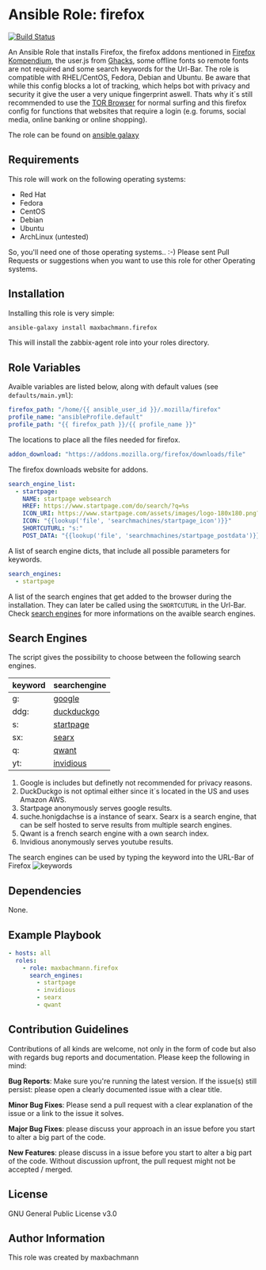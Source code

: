 # Ansible Role: firefox

[![Build Status](https://travis-ci.com/maxbachmann/role-firefox.svg?branch=master)](https://travis-ci.com/maxbachmann/role-firefox)

An Ansible Role that installs Firefox, the firefox addons mentioned in [Firefox Kompendium](https://www.kuketz-blog.de/firefox-ein-browser-fuer-datenschutzbewusste-firefox-kompendium-teil1/), the user.js from [Ghacks](https://github.com/ghacksuserjs/ghacks-user.js), some offline fonts so remote fonts are not required and some search keywords for the Url-Bar. The role is compatible with RHEL/CentOS, Fedora, Debian and Ubuntu.
Be aware that while this config blocks a lot of tracking, which helps bot with privacy and security it give the user a very unique fingerprint aswell. Thats why it´s still recommended to use the [TOR Browser](https://www.torproject.org/) for normal surfing and this firefox config for functions that websites that require a login (e.g. forums, social media, online banking or online shopping).

The role can be found on [ansible galaxy](https://galaxy.ansible.com/maxbachmann/firefox)

## Requirements
This role will work on the following operating systems:

- Red Hat
- Fedora
- CentOS
- Debian
- Ubuntu
- ArchLinux (untested)

So, you'll need one of those operating systems.. :-)
Please sent Pull Requests or suggestions when you want to use this role for other Operating systems.

## Installation

Installing this role is very simple:
```bash
ansible-galaxy install maxbachmann.firefox
```
This will install the zabbix-agent role into your roles directory.

## Role Variables
Avaible variables are listed below, along with default values (see `defaults/main.yml`):

```yaml
firefox_path: "/home/{{ ansible_user_id }}/.mozilla/firefox"
profile_name: "ansibleProfile.default"
profile_path: "{{ firefox_path }}/{{ profile_name }}"
```
The locations to place all the files needed for firefox.

```yaml
addon_download: "https://addons.mozilla.org/firefox/downloads/file"
```
The firefox downloads website for addons.

```yaml
search_engine_list:
  - startpage:
    NAME: startpage websearch
    HREF: https://www.startpage.com/do/search/?q=%s
    ICON_URI: https://www.startpage.com/assets/images/logo-180x180.png?v=48842639
    ICON: "{{lookup('file', 'searchmachines/startpage_icon')}}"
    SHORTCUTURL: "s:"
    POST_DATA: "{{lookup('file', 'searchmachines/startpage_postdata')}}"
```
A list of search engine dicts, that include all possible parameters for keywords.

```yaml
search_engines:
  - startpage
```
A list of the search engines that get added to the browser during the installation. They can later be called using the `SHORTCUTURL` in the Url-Bar. Check [search engines](#search-engines) for more informations on the avaible search engines.

## Search Engines
The script gives the possibility to choose between the following search engines.

| keyword | searchengine                                           |
|---------|--------------------------------------------------------|
| g:      | [google](https://www.google.com/search?q=%s)           |
| ddg:    | [duckduckgo](https://duckduckgo.com/?q=%s)             |
| s:      | [startpage](https://www.startpage.com/do/search/?q=%s) |
| sx:     | [searx](https://suche.honigdachse.de/?q=%s)            |
| q:      | [qwant](https://lite.qwant.com/?q=%s)                  |
| yt:     | [invidious](https://invidio.us/search?q=%s)           |

1) Google is includes but definetly not recommended for privacy reasons.
2) DuckDuckgo is not optimal either since it´s located in the US and uses Amazon AWS.
3) Startpage anonymously serves google results.
4) suche.honigdachse is a instance of searx. Searx is a search engine, that can be self hosted to serve results from multiple search engines.
5) Qwant is a french search engine with a own search index.
6) Invidious anonymously serves youtube results.

The search engines can be used by typing the keyword into the URL-Bar of Firefox
![keywords](https://github.com/maxbachmann/role-firefox/raw/master/src/common/images/keyword.png)

## Dependencies
None.

## Example Playbook
```yaml
- hosts: all
  roles:
    - role: maxbachmann.firefox
      search_engines:
        - startpage
        - invidious
        - searx
        - qwant
```

## Contribution Guidelines
Contributions of all kinds are welcome, not only in the form of code but also with regards bug reports and documentation.
Please keep the following in mind:

**Bug Reports**:  Make sure you're running the latest version. If the issue(s) still persist: please open a clearly documented issue with a clear title.

**Minor Bug Fixes**: Please send a pull request with a clear explanation of the issue or a link to the issue it solves.

**Major Bug Fixes**: please discuss your approach in an issue before you start to alter a big part of the code.

**New Features**: please discuss in a issue before you start to alter a big part of the code. Without discussion upfront, the pull request might not be accepted / merged.

## License
GNU General Public License v3.0

## Author Information
This role was created by maxbachmann
